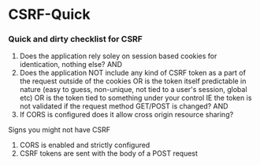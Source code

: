 # CSRF-Quick

### Quick and dirty checklist for CSRF 


1. Does the application rely soley on session based cookies for identication, nothing else?
AND
2. Does the application NOT include any kind of CSRF token as a part of the request outside of the cookies OR is the token itself predictable in nature (easy to guess, non-unique, not tied to a user's session, global etc) OR is the token tied to something under your control IE the token is not validated if the request method GET/POST is changed?
AND
3. If CORS is configured does it allow cross origin resource sharing?

Signs you might not have CSRF 
1. CORS is enabled and strictly configured
2. CSRF tokens are sent with the body of a POST request
